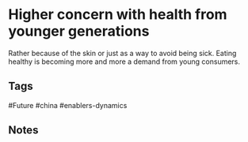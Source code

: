 # Higher concern with health from younger generations

Rather because of the skin or just as a way to avoid being sick. Eating healthy is becoming more and more a demand from young consumers.

## Tags
#Future #china #enablers-dynamics

## Notes
<!-- Add your notes here -->

